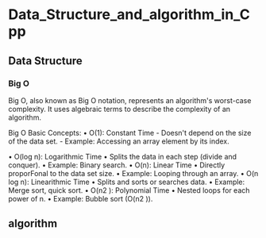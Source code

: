 
# Data_Structure_and_algorithm_in_Cpp
## Data Structure 
### Big O
Big O, also known as Big O notation, represents an algorithm's worst-case complexity. It uses algebraic terms to describe the complexity of an algorithm.


Big O Basic Concepts:
• O(1): Constant Time
    - Doesn't depend on the size of the data set.
    - Example: Accessing an array element by its index.
    
• O(log n): Logarithmic Time
• Splits the data in each step (divide and conquer).
• Example: Binary search.
• O(n): Linear Time
• Directly proporFonal to the data set size.
• Example: Looping through an array.
• O(n log n): Linearithmic Time
• Splits and sorts or searches data.
• Example: Merge sort, quick sort.
• O(n2
): Polynomial Time
• Nested loops for each power of n.
• Example: Bubble sort (O(n2
)).











## algorithm
